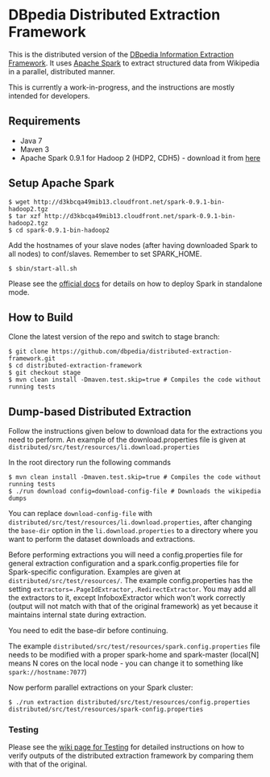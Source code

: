 DBpedia Distributed Extraction Framework 
==================================

This is the distributed version of the [DBpedia Information Extraction Framework](https://github.com/dbpedia/extraction-framework/). It uses [Apache Spark](http://spark.apache.org) to extract structured data from Wikipedia in a parallel, distributed manner.

This is currently a work-in-progress, and the instructions are mostly intended for developers.

## Requirements
* Java 7
* Maven 3
* Apache Spark 0.9.1 for Hadoop 2 (HDP2, CDH5) - download it from [here](http://d3kbcqa49mib13.cloudfront.net/spark-0.9.1-bin-hadoop2.tgz)

## Setup Apache Spark

    $ wget http://d3kbcqa49mib13.cloudfront.net/spark-0.9.1-bin-hadoop2.tgz
    $ tar xzf http://d3kbcqa49mib13.cloudfront.net/spark-0.9.1-bin-hadoop2.tgz
    $ cd spark-0.9.1-bin-hadoop2

Add the hostnames of your slave nodes (after having downloaded Spark to all nodes) to conf/slaves. Remember to set SPARK_HOME. 

    $ sbin/start-all.sh
    
Please see the [official docs](http://spark.apache.org/docs/latest/spark-standalone.html) for details on how to deploy Spark in standalone mode.

## How to Build

Clone the latest version of the repo and switch to stage branch:

    $ git clone https://github.com/dbpedia/distributed-extraction-framework.git
    $ cd distributed-extraction-framework
    $ git checkout stage
    $ mvn clean install -Dmaven.test.skip=true # Compiles the code without running tests

## Dump-based Distributed Extraction

Follow the instructions given below to download data for the extractions you need to perform. An example of the download.properties file is given at `distributed/src/test/resources/li.download.properties`

In the root directory run the following commands

    $ mvn clean install -Dmaven.test.skip=true # Compiles the code without running tests
    $ ./run download config=download-config-file # Downloads the wikipedia dumps

You can replace `download-config-file` with `distributed/src/test/resources/li.download.properties`, after changing the `base-dir` option in the `li.download.properties` to a directory where you want to perform the dataset downloads and extractions.

Before performing extractions you will need a config.properties file for general extraction configuration and a spark.config.properties file for Spark-specific configuration. Examples are given at `distributed/src/test/resources/`. The example config.properties has the setting `extractors=.PageIdExtractor,.RedirectExtractor`. You may add all the extractors to it, except InfoboxExtractor which won't work correctly (output will not match with that of the original framework) as yet because it maintains internal state during extraction.

You need to edit the base-dir before continuing.

The example `distributed/src/test/resources/spark.config.properties` file needs to be modified with a proper spark-home and spark-master (local[N] means N cores on the local node - you can change it to something like `spark://hostname:7077`)

Now perform parallel extractions on your Spark cluster:

    $ ./run extraction distributed/src/test/resources/config.properties distributed/src/test/resources/spark-config.properties


### Testing
Please see the [wiki page for Testing](https://github.com/dbpedia/distributed-extraction-framework/wiki/Testing) for detailed instructions on how to verify outputs of the distributed extraction framework by comparing them with that of the original.
